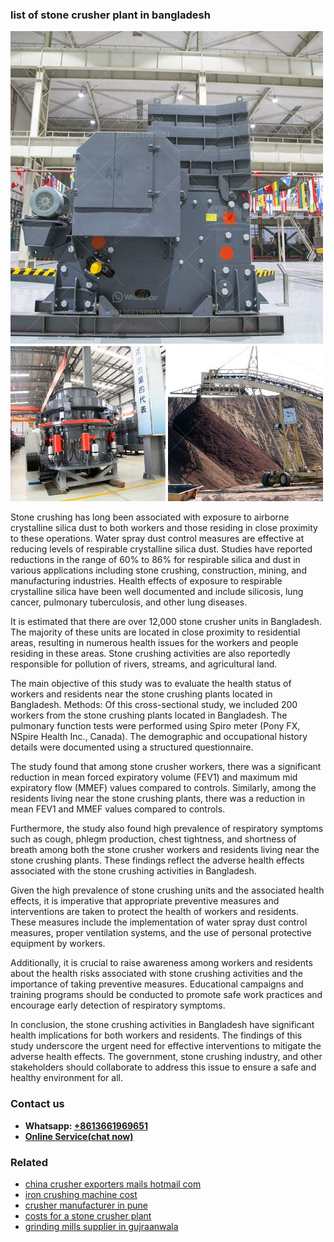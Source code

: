 <h3>list of stone crusher plant in bangladesh</h3><img src='1708587036.jpg' alt=''><p>Stone crushing has long been associated with exposure to airborne crystalline silica dust to both workers and those residing in close proximity to these operations. Water spray dust control measures are effective at reducing levels of respirable crystalline silica dust. Studies have reported reductions in the range of 60% to 86% for respirable silica and dust in various applications including stone crushing, construction, mining, and manufacturing industries. Health effects of exposure to respirable crystalline silica have been well documented and include silicosis, lung cancer, pulmonary tuberculosis, and other lung diseases.</p><p>It is estimated that there are over 12,000 stone crusher units in Bangladesh. The majority of these units are located in close proximity to residential areas, resulting in numerous health issues for the workers and people residing in these areas. Stone crushing activities are also reportedly responsible for pollution of rivers, streams, and agricultural land.</p><p>The main objective of this study was to evaluate the health status of workers and residents near the stone crushing plants located in Bangladesh. Methods: Of this cross-sectional study, we included 200 workers from the stone crushing plants located in Bangladesh. The pulmonary function tests were performed using Spiro meter (Pony FX, NSpire Health Inc., Canada). The demographic and occupational history details were documented using a structured questionnaire.</p><p>The study found that among stone crusher workers, there was a significant reduction in mean forced expiratory volume (FEV1) and maximum mid expiratory flow (MMEF) values compared to controls. Similarly, among the residents living near the stone crushing plants, there was a reduction in mean FEV1 and MMEF values compared to controls.</p><p>Furthermore, the study also found high prevalence of respiratory symptoms such as cough, phlegm production, chest tightness, and shortness of breath among both the stone crusher workers and residents living near the stone crushing plants. These findings reflect the adverse health effects associated with the stone crushing activities in Bangladesh.</p><p>Given the high prevalence of stone crushing units and the associated health effects, it is imperative that appropriate preventive measures and interventions are taken to protect the health of workers and residents. These measures include the implementation of water spray dust control measures, proper ventilation systems, and the use of personal protective equipment by workers.</p><p>Additionally, it is crucial to raise awareness among workers and residents about the health risks associated with stone crushing activities and the importance of taking preventive measures. Educational campaigns and training programs should be conducted to promote safe work practices and encourage early detection of respiratory symptoms.</p><p>In conclusion, the stone crushing activities in Bangladesh have significant health implications for both workers and residents. The findings of this study underscore the urgent need for effective interventions to mitigate the adverse health effects. The government, stone crushing industry, and other stakeholders should collaborate to address this issue to ensure a safe and healthy environment for all.</p><h3>Contact us</h3><ul><li><strong>Whatsapp:&nbsp;<a href="https://wa.me/8613661969651">+8613661969651</a></strong></li><li><a href="https://swt.shibang-china.com/?git&amp;zhl&amp;list of stone crusher plant in bangladesh"><strong>Online Service(chat now)</strong></a></li></ul><h3>Related</h3><ul><li><a href='china crusher exporters mails hotmail com.md'>china crusher exporters mails hotmail com</a></li><li><a href='iron crushing machine cost.md'>iron crushing machine cost</a></li><li><a href='crusher manufacturer in pune.md'>crusher manufacturer in pune</a></li><li><a href='costs for a stone crusher plant.md'>costs for a stone crusher plant</a></li><li><a href='grinding mills supplier in gujraanwala.md'>grinding mills supplier in gujraanwala</a></li></ul>